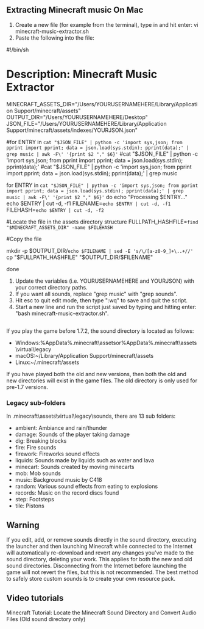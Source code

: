 ## Extracting Minecraft music On Mac
1. Create a new file (for example from the terminal), type in and hit enter: vi minecraft-music-extractor.sh
2. Paste the following into the file:

#!/bin/sh
#
# Description: Minecraft Music Extractor

MINECRAFT_ASSETS_DIR="/Users/YOURUSERNAMEHERE/Library/Application Support/minecraft/assets"
OUTPUT_DIR="/Users/YOURUSERNAMEHERE/Desktop"
JSON_FILE="/Users/YOURUSERNAMEHERE/Library/Application Support/minecraft/assets/indexes/YOURJSON.json"

#for ENTRY in `cat "$JSON_FILE" | python -c 'import sys,json; from pprint import pprint; data = json.load(sys.stdin); pprint(data);' | grep music | awk -F\' '{print $2 "," $6}'`
#cat "$JSON_FILE" | python -c 'import sys,json; from pprint import pprint; data = json.load(sys.stdin); pprint(data);'
#cat "$JSON_FILE" | python -c 'import sys,json; from pprint import pprint; data = json.load(sys.stdin); pprint(data);' | grep music


for ENTRY in `cat "$JSON_FILE" | python -c 'import sys,json; from pprint import pprint; data = json.load(sys.stdin); pprint(data);' | grep music | awk -F\' '{print $2 "," $6}'`
do
  echo "Processing $ENTRY..."
  echo $ENTRY | cut -d, -f1 
  FILENAME=`echo $ENTRY | cut -d, -f1`
  FILEHASH=`echo $ENTRY | cut -d, -f2`

  #Locate the file in the assets directory structure
  FULLPATH_HASHFILE=`find "$MINECRAFT_ASSETS_DIR" -name $FILEHASH`

  #Copy the file

  mkdir -p  $OUTPUT_DIR/`echo $FILENAME | sed -E 's/\/[a-z0-9_]+\..+//'`
  cp "$FULLPATH_HASHFILE" "$OUTPUT_DIR/$FILENAME"

done

1. Update the variables (i.e. YOURUSERNAMEHERE and YOURJSON) with your correct directory paths.
2. If you want all sounds, replace "grep music" with "grep sounds".
3. Hit esc to quit edit mode, then type ":wq" to save and quit the script.
4. Start a new line and run the script just saved by typing and hitting enter: "bash minecraft-music-extractor.sh".

## 
If you play the game before 1.7.2, the sound directory is located as follows:

- Windows:%AppData%\.minecraft\assetsor%AppData%\.minecraft\assets\virtual\legacy
- macOS:~/Library/Application Support/minecraft/assets
- Linux:~/.minecraft/assets

If you have played both the old and new versions, then both the old and new directories will exist in the game files. The old directory is only used for pre-1.7 versions.

### Legacy sub-folders
In .minecraft\assets\virtual\legacy\sounds, there are 13 sub folders:

- ambient: Ambiance and rain/thunder
- damage: Sounds of the player taking damage
- dig: Breaking blocks
- fire: Fire sounds
- firework: Fireworks sound effects
- liquids: Sounds made by liquids such as water and lava
- minecart: Sounds created by moving minecarts
- mob: Mob sounds
- music: Background music by C418
- random: Various sound effects from eating to explosions
- records: Music on the record discs found
- step: Footsteps
- tile: Pistons

## Warning
If you edit, add, or remove sounds directly in the sound directory, executing the launcher and then launching Minecraft while connected to the Internet will automatically re-download and revert any changes you've made to the sound directory, deleting your work. This applies for both the new and old sound directories. Disconnecting from the Internet before launching the game will not revert the files, but this is not recommended. The best method to safely store custom sounds is to create your own resource pack.

## Video tutorials
Minecraft Tutorial: Locate the Minecraft Sound Directory and Convert Audio Files (Old sound directory only)





